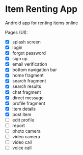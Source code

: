 # Item Renting App
Android app for renting items online

Pages (UI):
- [X] splash screen
- [X] login
- [X] forgot password
- [X] sign up
- [X] email verification
- [X] bottom navigation bar
- [X] home fragment
- [X] search fragment
- [X] search results
- [X] chat fragment
- [X] direct message
- [X] profile fragment
- [X] item details
- [X] post item
- [ ] edit profile
- [ ] report
- [ ] photo camera
- [ ] video camera
- [ ] video call
- [ ] voice call